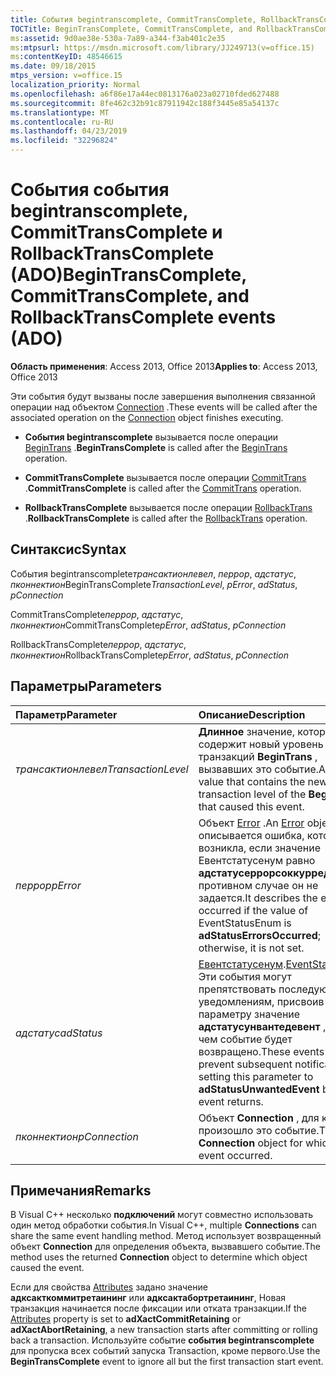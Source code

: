 ```yaml
---
title: События begintranscomplete, CommitTransComplete, RollbackTransComplete события (ADO)
TOCTitle: BeginTransComplete, CommitTransComplete, and RollbackTransComplete events (ADO)
ms:assetid: 9d0ae38e-530a-7a89-a344-f3ab401c2e35
ms:mtpsurl: https://msdn.microsoft.com/library/JJ249713(v=office.15)
ms:contentKeyID: 48546615
ms.date: 09/18/2015
mtps_version: v=office.15
localization_priority: Normal
ms.openlocfilehash: a6f86e17a44ec0813176a023a02710fded627488
ms.sourcegitcommit: 8fe462c32b91c87911942c188f3445e85a54137c
ms.translationtype: MT
ms.contentlocale: ru-RU
ms.lasthandoff: 04/23/2019
ms.locfileid: "32296824"
---
```

# <a name="begintranscomplete-committranscomplete-and-rollbacktranscomplete-events-ado"></a><span data-ttu-id="de7aa-102">События события begintranscomplete, CommitTransComplete и RollbackTransComplete (ADO)</span><span class="sxs-lookup"><span data-stu-id="de7aa-102">BeginTransComplete, CommitTransComplete, and RollbackTransComplete events (ADO)</span></span>

<span data-ttu-id="de7aa-103">**Область применения**: Access 2013, Office 2013</span><span class="sxs-lookup"><span data-stu-id="de7aa-103">**Applies to**: Access 2013, Office 2013</span></span>

<span data-ttu-id="de7aa-104">Эти события будут вызваны после завершения выполнения связанной операции над объектом [Connection](connection-object-ado.md) .</span><span class="sxs-lookup"><span data-stu-id="de7aa-104">These events will be called after the associated operation on the [Connection](connection-object-ado.md) object finishes executing.</span></span>

- <span data-ttu-id="de7aa-105">**События begintranscomplete** вызывается после операции [BeginTrans](begintrans-committrans-and-rollbacktrans-methods-ado.md) .</span><span class="sxs-lookup"><span data-stu-id="de7aa-105">**BeginTransComplete** is called after the [BeginTrans](begintrans-committrans-and-rollbacktrans-methods-ado.md) operation.</span></span>

- <span data-ttu-id="de7aa-106">**CommitTransComplete** вызывается после операции [CommitTrans](begintrans-committrans-and-rollbacktrans-methods-ado.md) .</span><span class="sxs-lookup"><span data-stu-id="de7aa-106">**CommitTransComplete** is called after the [CommitTrans](begintrans-committrans-and-rollbacktrans-methods-ado.md) operation.</span></span>

- <span data-ttu-id="de7aa-107">**RollbackTransComplete** вызывается после операции [RollbackTrans](begintrans-committrans-and-rollbacktrans-methods-ado.md) .</span><span class="sxs-lookup"><span data-stu-id="de7aa-107">**RollbackTransComplete** is called after the [RollbackTrans](begintrans-committrans-and-rollbacktrans-methods-ado.md) operation.</span></span>

## <a name="syntax"></a><span data-ttu-id="de7aa-108">Синтаксис</span><span class="sxs-lookup"><span data-stu-id="de7aa-108">Syntax</span></span>

<span data-ttu-id="de7aa-109">События begintranscomplete*трансактионлевел*, *перрор*, *адстатус*, *пконнектион*</span><span class="sxs-lookup"><span data-stu-id="de7aa-109">BeginTransComplete*TransactionLevel*, *pError*, *adStatus*, *pConnection*</span></span>

<span data-ttu-id="de7aa-110">CommitTransComplete*перрор*, *адстатус*, *пконнектион*</span><span class="sxs-lookup"><span data-stu-id="de7aa-110">CommitTransComplete*pError*, *adStatus*, *pConnection*</span></span>

<span data-ttu-id="de7aa-111">RollbackTransComplete*перрор*, *адстатус*, *пконнектион*</span><span class="sxs-lookup"><span data-stu-id="de7aa-111">RollbackTransComplete*pError*, *adStatus*, *pConnection*</span></span>

## <a name="parameters"></a><span data-ttu-id="de7aa-112">Параметры</span><span class="sxs-lookup"><span data-stu-id="de7aa-112">Parameters</span></span>

|<span data-ttu-id="de7aa-113">Параметр</span><span class="sxs-lookup"><span data-stu-id="de7aa-113">Parameter</span></span>|<span data-ttu-id="de7aa-114">Описание</span><span class="sxs-lookup"><span data-stu-id="de7aa-114">Description</span></span>|
|:--------|:----------|
|<span data-ttu-id="de7aa-115">*трансактионлевел*</span><span class="sxs-lookup"><span data-stu-id="de7aa-115">*TransactionLevel*</span></span> |<span data-ttu-id="de7aa-116">**Длинное** значение, которое содержит новый уровень транзакций **BeginTrans** , вызвавших это событие.</span><span class="sxs-lookup"><span data-stu-id="de7aa-116">A **Long** value that contains the new transaction level of the **BeginTrans** that caused this event.</span></span>|
|<span data-ttu-id="de7aa-117">*перрор*</span><span class="sxs-lookup"><span data-stu-id="de7aa-117">*pError*</span></span> |<span data-ttu-id="de7aa-118">Объект [Error](error-object-ado.md) .</span><span class="sxs-lookup"><span data-stu-id="de7aa-118">An [Error](error-object-ado.md) object.</span></span> <span data-ttu-id="de7aa-119">В нем описывается ошибка, которая возникла, если значение Евентстатусенум равно **адстатусеррорсоккурред**; в противном случае он не задается.</span><span class="sxs-lookup"><span data-stu-id="de7aa-119">It describes the error that occurred if the value of EventStatusEnum is **adStatusErrorsOccurred**; otherwise, it is not set.</span></span>|
|<span data-ttu-id="de7aa-120">*адстатус*</span><span class="sxs-lookup"><span data-stu-id="de7aa-120">*adStatus*</span></span> |<span data-ttu-id="de7aa-121">[Евентстатусенум](eventstatusenum.md).</span><span class="sxs-lookup"><span data-stu-id="de7aa-121">[EventStatusEnum](eventstatusenum.md).</span></span> <span data-ttu-id="de7aa-122">Эти события могут препятствовать последующим уведомлениям, присвоив этому параметру значение **адстатусунвантедевент** , прежде чем событие будет возвращено.</span><span class="sxs-lookup"><span data-stu-id="de7aa-122">These events can prevent subsequent notifications by setting this parameter to **adStatusUnwantedEvent** before the event returns.</span></span>|
|<span data-ttu-id="de7aa-123">*пконнектион*</span><span class="sxs-lookup"><span data-stu-id="de7aa-123">*pConnection*</span></span> |<span data-ttu-id="de7aa-124">Объект **Connection** , для которого произошло это событие.</span><span class="sxs-lookup"><span data-stu-id="de7aa-124">The **Connection** object for which this event occurred.</span></span>|

## <a name="remarks"></a><span data-ttu-id="de7aa-125">Примечания</span><span class="sxs-lookup"><span data-stu-id="de7aa-125">Remarks</span></span>

<span data-ttu-id="de7aa-126">В Visual C++ несколько **подключений** могут совместно использовать один метод обработки события.</span><span class="sxs-lookup"><span data-stu-id="de7aa-126">In Visual C++, multiple **Connections** can share the same event handling method.</span></span> <span data-ttu-id="de7aa-127">Метод использует возвращенный объект **Connection** для определения объекта, вызвавшего событие.</span><span class="sxs-lookup"><span data-stu-id="de7aa-127">The method uses the returned **Connection** object to determine which object caused the event.</span></span>

<span data-ttu-id="de7aa-128">Если для свойства [Attributes](attributes-property-ado.md) задано значение **адксакткоммитретаининг** или **адксактабортретаининг**, Новая транзакция начинается после фиксации или отката транзакции.</span><span class="sxs-lookup"><span data-stu-id="de7aa-128">If the [Attributes](attributes-property-ado.md) property is set to **adXactCommitRetaining** or **adXactAbortRetaining**, a new transaction starts after committing or rolling back a transaction.</span></span> <span data-ttu-id="de7aa-129">Используйте событие **события begintranscomplete** для пропуска всех событий запуска Transaction, кроме первого.</span><span class="sxs-lookup"><span data-stu-id="de7aa-129">Use the **BeginTransComplete** event to ignore all but the first transaction start event.</span></span>

